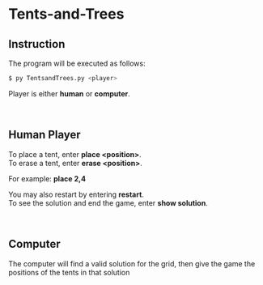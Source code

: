 # Tents-and-Trees

## Instruction
The program will be executed as follows:

```bash
$ py TentsandTrees.py <player>
```
Player is either __human__ or __computer__.

<br/>

## Human Player
To place a tent, enter __place \<position>__.   
To erase a tent, enter __erase \<position>__. 

For example: __place 2,4__

You may also restart by entering __restart__.  
To see the solution and end the game, enter __show solution__.

<br/> 

## Computer
The computer will find a valid solution for the grid, then give the game the positions of the tents in that solution
